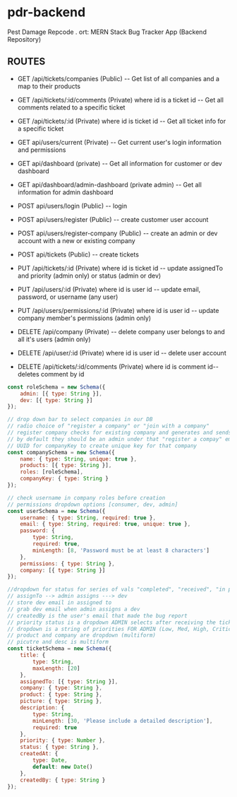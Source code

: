 # pdr-backend

Pest Damage Repcode .
ort: MERN Stack Bug Tracker App (Backend Repository)

## ROUTES

-   GET /api/tickets/companies (Public) -- Get list of all companies and a map to their products
-   GET /api/tickets/:id/comments (Private) where id is a ticket id -- Get all comments related to a specific ticket
-   GET /api/tickets/:id (Private) where id is ticket id -- Get all ticket info for a specific ticket
-   GET api/users/current (Private) -- Get current user's login information and permissions
-   GET api/dashboard (private) -- Get all information for customer or dev dashboard
-   GET api/dashboard/admin-dashboard (private admin) -- Get all information for admin dashboard

-   POST api/users/login (Public) -- login
-   POST api/users/register (Public) -- create customer user account
-   POST api/users/register-company (Public) -- create an admin or dev account with a new or existing company
-   POST api/tickets (Public) -- create tickets

-   PUT /api/tickets/:id (Private) where id is ticket id -- update assignedTo and priority (admin only) or status (admin or dev)
-   PUT /api/users/:id (Private) where id is user id -- update email, password, or username (any user)
-   PUT /api/users/permissions/:id (Private) where id is user id -- update company member's permissions (admin only)

-   DELETE /api/company (Private) -- delete company user belongs to and all it's users (admin only)
-   DELETE /api/user/:id (Private) where id is user id -- delete user account
-   DELETE /api/tickets/:id/comments (Private) where id is comment id-- deletes comment by id

```js
const roleSchema = new Schema({
    admin: [{ type: String }],
    dev: [{ type: String }]
});

// drop down bar to select companies in our DB
// radio choice of "register a company" or "join with a company"
// register company checks for existing company and generates and sends a key
// by default they should be an admin under that "register a compay" email provided
// UUID for companyKey to create unique key for that company
const companySchema = new Schema({
    name: { type: String, unique: true },
    products: [{ type: String }],
    roles: [roleSchema],
    companyKey: { type: String }
});

// check username in company roles before creation
// permissions dropdown options [consumer, dev, admin]
const userSchema = new Schema({
    username: { type: String, required: true },
    email: { type: String, required: true, unique: true },
    password: {
        type: String,
        required: true,
        minLength: [8, 'Password must be at least 8 characters']
    },
    permissions: { type: String },
    company: [{ type: String }]
});

//dropdown for status for series of vals "completed", "received", "in progress", etc.
// assignTo --> admin assigns ---> dev
// store dev email in assigned to
// grab dev email when admin assigns a dev
// createdBy is the user's email that made the bug report
// priority status is a dropdown ADMIN selects after receiving the ticket
// dropdown is a string of priorities FOR ADMIN (Low, Med, High, Critical), but its a number to parse on backend
// product and company are dropdown (multiform)
// picutre and desc is multiform
const ticketSchema = new Schema({
    title: {
        type: String,
        maxLength: [20]
    },
    assignedTo: [{ type: String }],
    company: { type: String },
    product: { type: String },
    picture: { type: String },
    description: {
        type: String,
        minLength: [30, 'Please include a detailed description'],
        required: true
    },
    priority: { type: Number },
    status: { type: String },
    createdAt: {
        type: Date,
        default: new Date()
    },
    createdBy: { type: String }
});
```
